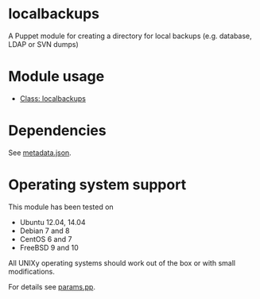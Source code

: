 # localbackups

A Puppet module for creating a directory for local backups (e.g. database, LDAP 
or SVN dumps)

# Module usage

* [Class: localbackups](manifests/init.pp)

# Dependencies

See [metadata.json](metadata.json).

# Operating system support

This module has been tested on

* Ubuntu 12.04, 14.04
* Debian 7 and 8
* CentOS 6 and 7
* FreeBSD 9 and 10

All UNIXy operating systems should work out of the box or with small 
modifications.

For details see [params.pp](manifests/params.pp).
